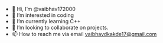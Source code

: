 - 👋 Hi, I’m @vaibhav172000
- 👀 I’m interested in coding
- 🌱 I’m currently learning C++
- 💞️ I’m looking to collaborate on projects.
- 📫 How to reach me via email vaibhavdkakde17@gmail.com

<!---
vaibhav1723/vaibhav1723 is a ✨ special ✨ repository because its `README.md` (this file) appears on your GitHub profile.
You can click the Preview link to take a look at your changes.
--->
